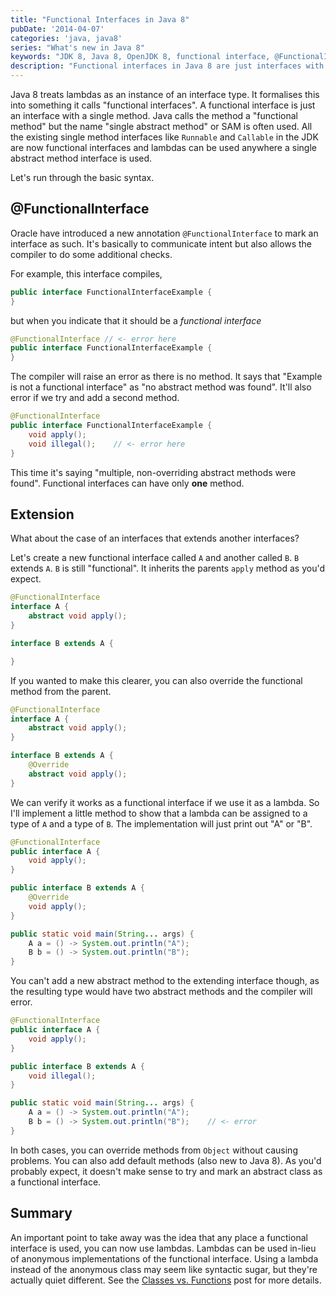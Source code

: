 ```yaml
---
title: "Functional Interfaces in Java 8"
pubDate: '2014-04-07'
categories: 'java, java8'
series: "What's new in Java 8"
keywords: "JDK 8, Java 8, OpenJDK 8, functional interface, @FunctionalInterface, lambda"
description: "Functional interfaces in Java 8 are just interfaces with a single method. Anywhere a functional interface is used, you can use a lambda. Let's run through the basic syntax."
---
```


Java 8 treats lambdas as an instance of an interface type. It formalises this into something it calls "functional interfaces". A functional interface is just an interface with a single method. Java calls the method a "functional method" but the name "single abstract method" or SAM is often used. All the existing single method interfaces like `Runnable` and `Callable` in the JDK are now functional interfaces and lambdas can be used anywhere a single abstract method interface is used.

Let's run through the basic syntax.


## @FunctionalInterface

Oracle have introduced a new annotation `@FunctionalInterface` to mark an interface as such. It's basically to communicate intent but also allows the compiler to do some additional checks.

For example, this interface compiles,

``` java
public interface FunctionalInterfaceExample {
}
```
but when you indicate that it should be a _functional interface_

``` java
@FunctionalInterface // <- error here
public interface FunctionalInterfaceExample {
}
```
The compiler will raise an error as there is no method. It says that "Example is not a functional interface" as "no abstract method was found". It'll also error if we try and add a second method.

``` java
@FunctionalInterface
public interface FunctionalInterfaceExample {
    void apply();
    void illegal();    // <- error here
}
```
This time it's saying "multiple, non-overriding abstract methods were found". Functional interfaces can have only **one** method.


## Extension

What about the case of an interfaces that extends another interfaces?

Let's create a new functional interface called `A` and another called `B`. `B` extends `A`. `B` is still "functional". It inherits the parents `apply` method as you'd expect.

``` java
@FunctionalInterface
interface A {
    abstract void apply();
}

interface B extends A {

}
```

If you wanted to make this clearer, you can also override the functional method from the parent.

``` java
@FunctionalInterface
interface A {
    abstract void apply();
}

interface B extends A {
    @Override
    abstract void apply();
}
```

We can verify it works as a functional interface if we use it as a lambda. So I'll implement a little method to show that a lambda can be assigned to a type of `A` and a type of `B`. The implementation will just print out "A" or "B".

``` java
@FunctionalInterface
public interface A {
    void apply();
}

public interface B extends A {
    @Override
    void apply();
}

public static void main(String... args) {
    A a = () -> System.out.println("A");
    B b = () -> System.out.println("B");
}
```
You can't add a new abstract method to the extending interface though, as the resulting type would have two abstract methods and the compiler will error.

``` java
@FunctionalInterface
public interface A {
    void apply();
}

public interface B extends A {
    void illegal();
}

public static void main(String... args) {
    A a = () -> System.out.println("A");
    B b = () -> System.out.println("B");    // <- error
}
```

In both cases, you can override methods from `Object` without causing problems. You can also add default methods (also new to Java 8). As you'd probably expect, it doesn't make sense to try and mark an abstract class as a functional interface.


## Summary

An important point to take away was the idea that any place a functional interface is used, you can now use lambdas. Lambdas can be used in-lieu of anonymous implementations of the functional interface. Using a lambda instead of the anonymous class may seem like syntactic sugar, but they're actually quiet different. See the [Classes vs. Functions](/blog/2014-04-08-classes-vs-functions) post for more details.